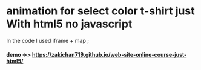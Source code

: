 # animation for select color t-shirt just With  html5  no javascript 

In the code I used iframe + map ;

#### demo =>>  https://zakichan719.github.io/web-site-online-course-just-html5/


